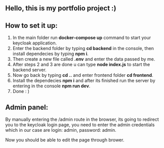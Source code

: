 ## Hello, this is my portfolio project :)

## How to set it up:

1. In the main folder run **docker-compose up** command to start your keycloak application.
2. Enter the backend folder by typing **cd backend** in the console, then install dependecies by typing **npm i**.
3. Then create a new file called **.env** and enter the data passed by me.
4. After steps 2 and 3 are done u can type **node index.js** to start the backend server.
5. Now go back by typing **cd ..** and enter frontend folder **cd frontend**.
6. Install the dependecies **npm i** and after its finished run the server by entering in the console **npm run dev**.
7. Done : )

## Admin panel:

By manually entering the /admin route in the browser, its going to redirect you to the keycloak login page, you need to enter the admin credentials which in our case
are login: admin, password: admin.

Now you should be able to edit the page through brower.
